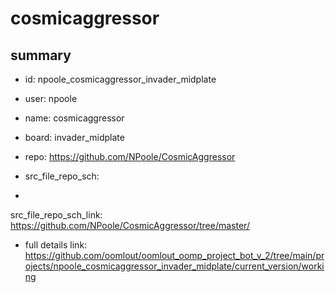 # cosmicaggressor
 
## summary 
* id: npoole_cosmicaggressor_invader_midplate
* user: npoole
* name: cosmicaggressor
* board: invader_midplate
* repo: https://github.com/NPoole/CosmicAggressor



* src_file_repo_sch: 
*
 src_file_repo_sch_link: https://github.com/NPoole/CosmicAggressor/tree/master/
* full details link: https://github.com/oomlout/oomlout_oomp_project_bot_v_2/tree/main/projects/npoole_cosmicaggressor_invader_midplate/current_version/working  







